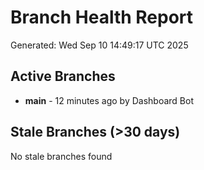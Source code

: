 # Branch Health Report
Generated: Wed Sep 10 14:49:17 UTC 2025

## Active Branches
- **main** - 12 minutes ago by Dashboard Bot

## Stale Branches (>30 days)
No stale branches found
